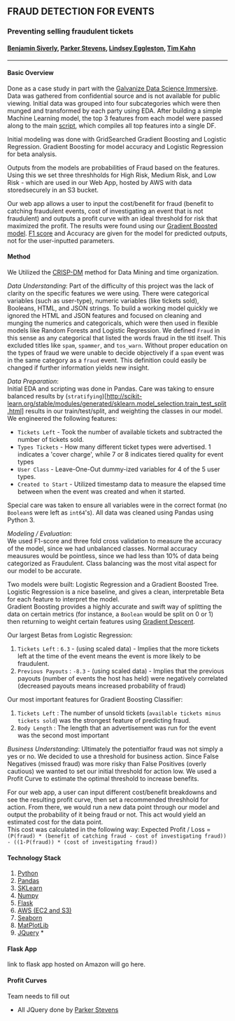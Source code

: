 ## FRAUD DETECTION FOR EVENTS
### Preventing selling fraudulent tickets
#### [Benjamin Siverly](github.com/be-ns), [Parker Stevens](github.com/pstevens33), [Lindsey Eggleston](github.com/lindseyeggleston), [Tim Kahn](github.com/timkahn)
-------
#### __Basic Overview__  
Done as a case study in part with the [Galvanize Data Science Immersive](https://www.galvanize.com/denver-platte/data-science).
Data was gathered from confidential source and is not available for public viewing. 
Initial data was grouped into four subcategories which were then munged and transformed by each party using EDA. After building a simple Machine Learning model, the top 3 features from each model were passed along to the main [script](github.com/be-ns/event_fraud/collect_data.py), which compiles all top features into a single DF.

Initial modeling was done with GridSearched Gradient Boosting and Logistic Regression. Gradient Boosting for model accuracy and Logistic Regression for beta analysis.

Outputs from the models are probabilities of Fraud based on the features. Using this we set three threshholds for High Risk, Medium Risk, and Low Risk - which are used in our Web App, hosted by AWS with data storedsecurely in an S3 bucket. 

Our web app allows a user to input the cost/benefit for fraud (benefit to catching fraudulent events, cost of investigating an event that is not fraudulent) and outputs a profit curve with an ideal threshold for risk that maximized the profit.
The results were found using our [Gradient Boosted model](github.com/be-ns/gradient_boosting.py). [F1 score](https://chrisalbon.com/machine-learning/precision_recall_and_F1_scores.html) and Accuracy are given for the model for predicted outputs, not for the user-inputted parameters. 

#### __Method__
We Utilized the [CRISP-DM](https://en.wikipedia.org/wiki/Cross_Industry_Standard_Process_for_Data_Mining) method for Data Mining and time organization.  

_Data Understanding_:
Part of the difficulty of this project was the lack of clarity on the specific features we were using. There were categorical variables (such as user-type), numeric variables (like tickets sold), Booleans, HTML, and JSON strings. To build a working model quickly we ignored the HTML and JSON features and focused on cleaning and munging the numerics and categoricals, which were then used in flexible models like Random Forests and Logistic Regression. 
We defined `Fraud` in this sense as any categorical that listed the words fraud in the titl itself. This excluded titles like `spam`, `spammer`, and `tos_warn`. Without proper education on the types of fraud we were unable to decide objectively if a `spam` event was in the same category as a `fraud` event. This definition could easily be changed if further information yields new insight. 

_Data Preparation_:  
Initial EDA and scripting was done in Pandas. Care was taking to ensure balanced results by (`stratifying`)[http://scikit-learn.org/stable/modules/generated/sklearn.model_selection.train_test_split.html] results in our train/test/split, and weighting the classes in our model.  
We engineered the following features:
* `Tickets Left` - Took the number of available tickets and subtracted the number of tickets sold.
* `Types Tickets` - How many different ticket types were advertised. 1 indicates a 'cover charge', while 7 or 8 indicates tiered quality for event types
* `User Class` - Leave-One-Out dummy-ized variables for 4 of the 5 user types.
* `Created to Start` - Utilized timestamp data to measure the elapsed time between when the event was created and when it started.

Special care was taken to ensure all variables were in the correct format (no `Boolean`s were left as `int64`'s). All data was cleaned using Pandas using Python 3.

_Modeling / Evaluation_:  
We used F1-score and three fold cross validation to measure the accuracy of the model, since we had unbalanced classes. Normal accuracy meausures would be pointless, since we had less than 10% of data being categorized as Fraudulent. Class balancing was the most vital aspect for our model to be accurate. 

Two models were built: Logistic Regression and a Gradient Boosted Tree.  
Logistic Regression is a nice baseline, and gives a clean, interpretable Beta for each feature to interpret the model.  
Gradient Boosting provides a highly accurate and swift way of splitting the data on certain metrics (for instance, a `Boolean` would be split on 0 or 1) then returning to weight certain features using [Gradient Descent](https://www.google.com/url?sa=t&rct=j&q=&esrc=s&source=web&cd=3&cad=rja&uact=8&ved=0ahUKEwi5y9WlqJvUAhWmslQKHTIUDMwQFggwMAI&url=https%3A%2F%2Fen.wikipedia.org%2Fwiki%2FGradient_descent&usg=AFQjCNEB7szBsRwTf-gol1jdLEMPb9r-UA&sig2=jCVOR1slNfzk6rMSgOqYaQ).


Our largest Betas from Logistic Regression:
1. `Tickets Left` : `6.3` - (using scaled data) - Implies that the more tickets left at the time of the event means the event is more likely to be fraudulent. 
2. `Previous Payouts` : `-8.3` - (using scaled data) - Implies that the previous payouts (number of events the host has held) were negatively correlated (decreased payouts means increased probability of fraud)

Our most important features for Gradient Boosting Classifier:
1. `Tickets Left` : The number of unsold tickets (`available tickets minus tickets sold`) was the strongest feature of predicting fraud.
2. `Body Length` : The length that an advertisement was run for the event was the second most important 

_Business Understanding_:
Ultimately the potentialfor fraud was not simply a yes or no. We decided to use a threshold for business action. Since False Negatives (missed fraud) was more risky than False Positives (overly cautious) we wanted to set our initial threshold for action low. We used a Profit Curve to estimate the optimal threshold to increase benefits.  

For our web app, a user can input different cost/benefit breakdowns and see the resulting profit curve, then set a recommended threshhold for action. From there, we would run a new data point through our model and output the probability of it being fraud or not. This act would yield an estimated cost for the data point.  
This cost was calculated in the following way:
Expected Profit / Loss = `(P(fraud) * (benefit of catching fraud - cost of investigating fraud)) - ((1-P(fraud)) * (cost of investigating fraud))`


#### __Technology Stack__
1. [Python](https://www.python.org/)
2. [Pandas](http://pandas.pydata.org/pandas-docs/stable/)
3. [SKLearn](http://scikit-learn.org/stable/)
4. [Numpy](https://docs.scipy.org/doc/numpy/reference/)
5. [Flask](http://flask.pocoo.org/docs/0.12/)
6. [AWS (EC2 and S3)](https://aws.amazon.com/)
7. [Seaborn](https://seaborn.pydata.org)
8. [MatPlotLib](matplotlib.org)
9. [JQuery](https://jquery.com/) * 

#### __Flask App__
link to flask app hosted on Amazon will go here. 

#### __Profit Curves__
Team needs to fill out 






* All JQuery done by [Parker Stevens](github.com/pstevens33)
